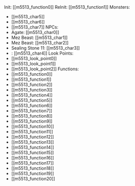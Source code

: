 Init: [[m5513_function0]]
ReInit: [[m5513_function1]]
Monsters:
- [[m5513_char5]]
- [[m5513_char6]]
- [[m5513_char7]]
NPCs:
- Agate: [[m5513_char0]]
- Mez Beast: [[m5513_char1]]
- Mez Beast: [[m5513_char2]]
- Sealing Stone 11: [[m5513_char3]]
-  : [[m5513_char4]]
Look Points:
- [[m5513_look_point0]]
- [[m5513_look_point1]]
- [[m5513_look_point2]]
Functions:
- [[m5513_function0]]
- [[m5513_function1]]
- [[m5513_function2]]
- [[m5513_function3]]
- [[m5513_function4]]
- [[m5513_function5]]
- [[m5513_function6]]
- [[m5513_function7]]
- [[m5513_function8]]
- [[m5513_function9]]
- [[m5513_function10]]
- [[m5513_function11]]
- [[m5513_function12]]
- [[m5513_function13]]
- [[m5513_function14]]
- [[m5513_function15]]
- [[m5513_function16]]
- [[m5513_function17]]
- [[m5513_function18]]
- [[m5513_function19]]
- [[m5513_function20]]

